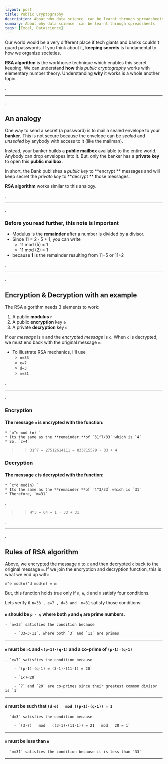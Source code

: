 ```yaml
---
layout: post
title: Public Cryptography
description: About why data science  can be learnt through spreadsheets
summary: About why data science  can be learnt through spreadsheets
tags: [Excel, Datascience]
---
```


Our world would be a very different place if tech giants and banks couldn't guard passwords. If you think about it, **keeping secrets** is fundamental to how we organize societies.

**RSA algorithm** is the workhorse technique which enables this secret keeping. We can understand **how** this *public cryptography* works with elementary number theory. Understanding **why** it works is a whole another topic.

.

___

.


## An analogy

One way to send a secret (a password) is to mail a sealed envelope to your **banker**. This is not secure because the envelope can be *sealed* and *unsealed* by anybody with access to it (like the mailman).

Instead, your banker builds a **public mailbox** available to the entire world. Anybody can drop envelopes into it. But, only the banker has a **private key** to open this **public mailbox**.

In short, the Bank publishes a *public key* to **encrypt ** messages and will keep secret the *private key* to **decrypt ** those messages.

**RSA algorithm** works similar to this analogy.


.

___

.



### Before you read further, this note is Important

* Modulus is the **remainder** after a number is divided by a divisor.
* Since 11 = 2 · 5 + 1,  you can write 
  * 11 mod (5) = 1
  * 11 mod (2) = 1 
* because **1** is the remainder resulting from 11÷5 or 11÷2


.

___

.



## Encryption & Decryption with an example

The RSA algorithm needs 3 elements to work:
1. A public **modulus** `n`
2. A public **encryption** key `e`
3. A private **decryption** key `d`

If our *message* is `m` and the *encrypted message* is `c`. When `c` is decrypted, we must end back with the original message `m`.

* To illustrate RSA mechanics, I'll use 
    * `n=33`
    * `e=7`
    * `d=3`
    * `m=31`

.
___

.

### Encryption

#### The message `m` is encrypted with the function: 
    * `m^e mod (n) `
    * Its the same as the **remainder **of `31^7/33` which is `4`
    * So, `c=4`


>> `31^7 = 27512614111 = 833715579 · 33 + 4 `


### Decryption

#### The message `c` is decrypted with the function: 
    * `c^d mod(n) `
    * Its the same as the **remainder **of `4^3/33` which is `31`
    * Therefore, `m=31`
.
>> `4^3 = 64 = 1 · 33 + 31 `

.
___

.


## Rules of RSA algorithm

Above, we encrypted the message `m` to `c` and then decrypted `c` back to the original message `m`. If we join the encryption and decryption function, this is what we end up with:

`m^e mod(n)^d mod(n) = m`

But, this function holds true only if `n`, `e`, `d` and `m` satisfy four conditions.

Lets verify if `n=33 , e=7 , d=3 and  m=31`  satisfy those conditions:

#### `n` should be `p · q` where both `p` and `q` are prime numbers.
    
    - `n=33` satisfies the condition because
        
        - `33=3·11`, where both `3` and `11` are primes

___

#### `e` must be `>1` and `<(p-1)·(q-1)` and a **co-prime** of `(p-1)·(q-1)` 
    
    - `e=7` satisfies the condition because
        
        - `(p-1)·(q-1) = (3-1)·(11-1) = 20`
        
        - `1<7<20`
        
        - `7` and `20` are co-primes since their greatest common divisor is `1`

___

#### `d` must be such that `(d·e)   mod ((p-1)·(q-1)) = 1`
    
    - `d=3` satisfies the condition because
        
        - `(3·7)   mod   ((3-1)·(11-1)) = 21   mod   20 = 1`

___

#### `m` must be less than `n`
    
    - `m=31` satisfies the condition because it is less than `33`

___